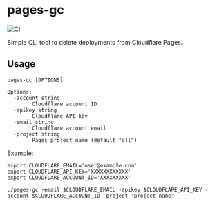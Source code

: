 # pages-gc

[![CI](https://github.com/milgradesec/pages-gc/actions/workflows/ci.yml/badge.svg)](https://github.com/milgradesec/pages-gc/actions/workflows/ci.yml)

Simple CLI tool to delete deployments from Cloudflare Pages.

## Usage

```shell
pages-gc [OPTIONS]

Options:
  -account string
        Cloudflare account ID
  -apikey string
        Cloudflare API key
  -email string
        Cloudflare account email
  -project string
        Pages project name (default "all")
```

Example:

```shell
export CLOUDFLARE_EMAIL='user@example.com'
export CLOUDFLARE_API_KEY='XXXXXXXXXXXX'
export CLOUDFLARE_ACCOUNT_ID='XXXXXXXXX'

./pages-gc -email $CLOUDFLARE_EMAIL -apikey $CLOUDFLARE_API_KEY -account $CLOUDFLARE_ACCOUNT_ID -project 'project-name'
```
